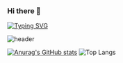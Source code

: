 ### Hi there 👋
[![Typing SVG](https://readme-typing-svg.demolab.com/?lines=Welcome+to+jungmin's+github;Welcome+to+LeeGrammer's+github)](https://git.io/typing-svg)

![header](https://capsule-render.vercel.app/api?type=wave&color=auto&height=300&section=header&text=capsule%20render&fontSize=90)

[![Anurag's GitHub stats](https://github-readme-stats.vercel.app/api?username=LeeGrammer&show_icons=true)](https://github.com/anuraghazra/github-readme-stats)
![Top Langs](https://github-readme-stats.vercel.app/api/top-langs/?username=LeeGrammer&layout=compact)
<!--
**LeeGrammer/LeeGrammer** is a ✨ _special_ ✨ repository because its `README.md` (this file) appears on your GitHub profile.

Here are some ideas to get you started:

- 🔭 I’m currently working on ...
- 🌱 I’m currently learning ...
- 👯 I’m looking to collaborate on ...
- 🤔 I’m looking for help with ...
- 💬 Ask me about ...
- 📫 How to reach me: ...
- 😄 Pronouns: ...
- ⚡ Fun fact: ...
-->

